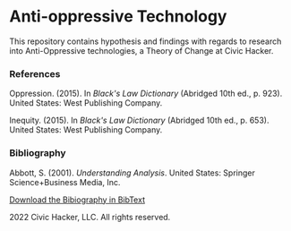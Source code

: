 # Anti-oppressive Technology

This repository contains hypothesis and findings with regards to research into Anti-Oppressive technologies, a Theory of Change at Civic Hacker.

### References

Oppression. (2015). In _Black's Law Dictionary_ (Abridged 10th ed., p. 923). United States: West Publishing Company.

Inequity. (2015). In _Black's Law Dictionary_ (Abridged 10th ed., p. 653). United States: West Publishing Company.


### Bibliography

Abbott, S. (2001). _Understanding Analysis_. United States: Springer Science+Business Media, Inc.


[Download the Bibiography in BibText](./bibliography.bib)


2022 Civic Hacker, LLC. All rights reserved.
